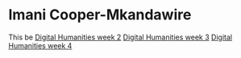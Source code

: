 # Imani Cooper-Mkandawire
This be
[Digital Humanities week 2](Week2)
[Digital Humanities week 3](Week3)
[Digital Humanities week 4](Week4)  
